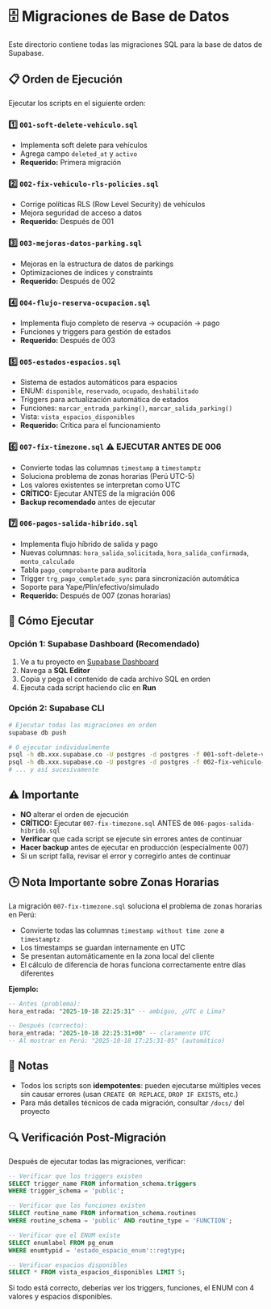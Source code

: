 # 🗄️ Migraciones de Base de Datos

Este directorio contiene todas las migraciones SQL para la base de datos de Supabase.

## 📋 Orden de Ejecución

Ejecutar los scripts en el siguiente orden:

### 1️⃣ `001-soft-delete-vehiculo.sql`
- Implementa soft delete para vehículos
- Agrega campo `deleted_at` y `activo`
- **Requerido:** Primera migración

### 2️⃣ `002-fix-vehiculo-rls-policies.sql`
- Corrige políticas RLS (Row Level Security) de vehículos
- Mejora seguridad de acceso a datos
- **Requerido:** Después de 001

### 3️⃣ `003-mejoras-datos-parking.sql`
- Mejoras en la estructura de datos de parkings
- Optimizaciones de índices y constraints
- **Requerido:** Después de 002

### 4️⃣ `004-flujo-reserva-ocupacion.sql`
- Implementa flujo completo de reserva → ocupación → pago
- Funciones y triggers para gestión de estados
- **Requerido:** Después de 003

### 5️⃣ `005-estados-espacios.sql`
- Sistema de estados automáticos para espacios
- ENUM: `disponible`, `reservado`, `ocupado`, `deshabilitado`
- Triggers para actualización automática de estados
- Funciones: `marcar_entrada_parking()`, `marcar_salida_parking()`
- Vista: `vista_espacios_disponibles`
- **Requerido:** Crítica para el funcionamiento

### 6️⃣ `007-fix-timezone.sql` ⚠️ **EJECUTAR ANTES DE 006**
- Convierte todas las columnas `timestamp` a `timestamptz`
- Soluciona problema de zonas horarias (Perú UTC-5)
- Los valores existentes se interpretan como UTC
- **CRÍTICO:** Ejecutar ANTES de la migración 006
- **Backup recomendado** antes de ejecutar

### 7️⃣ `006-pagos-salida-hibrido.sql`
- Implementa flujo híbrido de salida y pago
- Nuevas columnas: `hora_salida_solicitada`, `hora_salida_confirmada`, `monto_calculado`
- Tabla `pago_comprobante` para auditoría
- Trigger `trg_pago_completado_sync` para sincronización automática
- Soporte para Yape/Plin/efectivo/simulado
- **Requerido:** Después de 007 (zonas horarias)

## 🚀 Cómo Ejecutar

### Opción 1: Supabase Dashboard (Recomendado)
1. Ve a tu proyecto en [Supabase Dashboard](https://app.supabase.com)
2. Navega a **SQL Editor**
3. Copia y pega el contenido de cada archivo SQL en orden
4. Ejecuta cada script haciendo clic en **Run**

### Opción 2: Supabase CLI
```bash
# Ejecutar todas las migraciones en orden
supabase db push

# O ejecutar individualmente
psql -h db.xxx.supabase.co -U postgres -d postgres -f 001-soft-delete-vehiculo.sql
psql -h db.xxx.supabase.co -U postgres -d postgres -f 002-fix-vehiculo-rls-policies.sql
# ... y así sucesivamente
```

## ⚠️ Importante

- **NO** alterar el orden de ejecución
- **CRÍTICO:** Ejecutar `007-fix-timezone.sql` ANTES de `006-pagos-salida-hibrido.sql`
- **Verificar** que cada script se ejecute sin errores antes de continuar
- **Hacer backup** antes de ejecutar en producción (especialmente 007)
- Si un script falla, revisar el error y corregirlo antes de continuar

## 🕒 Nota Importante sobre Zonas Horarias

La migración `007-fix-timezone.sql` soluciona el problema de zonas horarias en Perú:
- Convierte todas las columnas `timestamp without time zone` a `timestamptz`
- Los timestamps se guardan internamente en UTC
- Se presentan automáticamente en la zona local del cliente
- El cálculo de diferencia de horas funciona correctamente entre días diferentes

**Ejemplo:**
```sql
-- Antes (problema):
hora_entrada: "2025-10-18 22:25:31" -- ambiguo, ¿UTC o Lima?

-- Después (correcto):
hora_entrada: "2025-10-18 22:25:31+00" -- claramente UTC
-- Al mostrar en Perú: "2025-10-18 17:25:31-05" (automático)
```

## 📝 Notas

- Todos los scripts son **idempotentes**: pueden ejecutarse múltiples veces sin causar errores (usan `CREATE OR REPLACE`, `DROP IF EXISTS`, etc.)
- Para más detalles técnicos de cada migración, consultar `/docs/` del proyecto

## 🔍 Verificación Post-Migración

Después de ejecutar todas las migraciones, verificar:

```sql
-- Verificar que los triggers existen
SELECT trigger_name FROM information_schema.triggers 
WHERE trigger_schema = 'public';

-- Verificar que las funciones existen
SELECT routine_name FROM information_schema.routines 
WHERE routine_schema = 'public' AND routine_type = 'FUNCTION';

-- Verificar que el ENUM existe
SELECT enumlabel FROM pg_enum 
WHERE enumtypid = 'estado_espacio_enum'::regtype;

-- Verificar espacios disponibles
SELECT * FROM vista_espacios_disponibles LIMIT 5;
```

Si todo está correcto, deberías ver los triggers, funciones, el ENUM con 4 valores y espacios disponibles.

